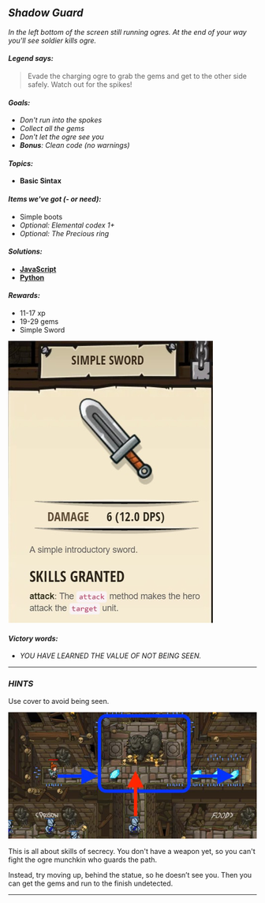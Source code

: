 ## _Shadow Guard_

_In the left bottom of the screen still running ogres. At the end of your way you'll see soldier kills ogre._

#### _Legend says:_
> Evade the charging ogre to grab the gems and get to the other side safely. Watch out for the spikes!

#### _Goals:_
+ _Don't run into the spokes_
+ _Collect all the gems_
+ _Don't let the ogre see you_
+ _**Bonus**: Clean code (no warnings)_

#### _Topics:_
+ **Basic Sintax**

#### _Items we've got (- or need):_
+ Simple boots
+ _Optional: Elemental codex 1+_
+ _Optional: The Precious ring_

#### _Solutions:_
+ **[JavaScript](shadowGuard.js)**
+ **[Python](shadow_guard.py)**

#### _Rewards:_
+ 11-17 xp
+ 19-29 gems
+ Simple Sword

![](img/simple_sword.jpg)

#### _Victory words:_
+ _YOU HAVE LEARNED THE VALUE OF NOT BEING SEEN._

___

### _HINTS_

Use cover to avoid being seen.

![](img/shadow_guard.jpeg)

This is all about skills of secrecy. You don't have a weapon yet, so you can't fight the ogre munchkin who guards the path.

Instead, try moving up, behind the statue, so he doesn’t see you. Then you can get the gems and run to the finish undetected.

___
